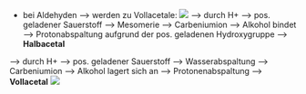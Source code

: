 - bei Aldehyden --> werden zu Vollacetale:
![](Pasted%20image%2020240104114835.png)
--> durch H+ --> pos. geladener Sauerstoff --> Mesomerie --> Carbeniumion --> Alkohol bindet --> Protonabspaltung aufgrund der pos. geladenen Hydroxygruppe --> **Halbacetal** 

--> durch H+ --> pos. geladener Sauerstoff --> Wasserabspaltung --> Carbeniumion --> Alkohol lagert sich an --> Protonenabspaltung --> **Vollacetal** 
![](Pasted%20image%2020240104115442.png)
